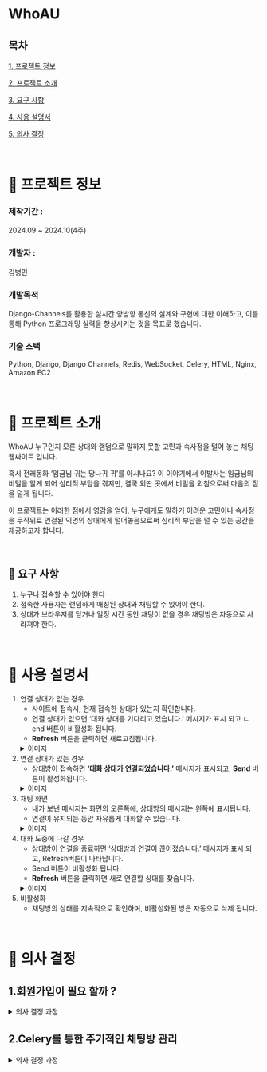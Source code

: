 # WhoAU

## 목차
[1. 프로젝트 정보](#-프로젝트-정보)

[2. 프로젝트 소개](#-프로젝트-소개)

[3. 요구 사항](#-요구-사항)

[4. 사용 설명서](#-사용-설명서)

[5. 의사 결정](#-의사-결정)

<br>

# 📄 프로젝트 정보
### 제작기간 : 
2024.09 ~ 2024.10(4주)

### 개발자 :
김병민

### 개발목적
Django-Channels를 활용한 실시간 양방향 통신의 설계와 구현에 대한 이해하고, 이를 통해 Python 프로그래밍 실력을 향상시키는 것을 목표로 했습니다.

### 기술 스택 
Python, Django, Django Channels, Redis, WebSocket, Celery, HTML, Nginx, Amazon EC2

<br>

# 📢 프로젝트 소개
WhoAU 누구인지 모른 상대와 램덤으로 말하지 못할 고민과 속사정을 털어 놓는 채팅 웹싸이트 입니다.

혹시 전래동화 ‘임금님 귀는 당나귀 귀’를 아시나요? 
이 이야기에서 이발사는 임금님의 비밀을 알게 되어 심리적 부담을 겪지만, 결국 외딴 곳에서 비밀을 외침으로써 마음의 짐을 덜게 됩니다.

이 프로젝트는 이러한 점에서 영감을 얻어, 누구에게도 말하기 어려운 고민이나 속사정을 무작위로 연결된 익명의 상대에게 
털어놓음으로써 심리적 부담을 덜 수 있는 공간을 제공하고자 합니다.

<br>

## 💬 요구 사항
1. 누구나 접속할 수 있어야 한다
2. 접속한 사용자는 랜덤하게 매칭된 상대와 채팅할 수 있어야 한다.
3. 상대가 브라우저를 닫거나 일정 시간 동안 채팅이 없을 경우 채팅방은 자동으로 사라져야 한다.

<br>

# 📕 사용 설명서
1. 연결 상대가 없는 경우
    - 사이트에 접속시,  현재 접속한 상대가 있는지 확인합니다.
    - 연결 상대가 없으면  ‘대화 상대를 기다리고 있습니다.’ 메시지가 표시 되고 ㄴend 버튼이 비활성화 됩니다.
    - **Refresh** 버튼을 클릭하면 새로고침됩니다.
    <details>
    <summary>이미지</summary>
    <div markdown="1">
        <img width="473" alt="스크린샷 2024-11-02 17 04 44" src="https://github.com/user-attachments/assets/14bd0f44-a995-4580-97cc-d414ebc7bf9c">
    </div>
    </details>
2. 연결 상대가 있는 경우 
    - 상대방이 접속하면 **‘대화 상대가 연결되었습니다.’** 메시지가 표시되고, **Send** 버튼이 활성화됩니다.
    <details>
    <summary>이미지</summary>
    <div markdown="1">
        <img width="990" alt="스크린샷 2024-11-02 17 04 10" src="https://github.com/user-attachments/assets/c8a34121-0e17-4728-9f2f-7aacfef4b6c8">
    </div>
    </details>
3. 채팅 화면 
    - 내가 보낸 메시지는 화면의 오른쪽에, 상대방의 메시지는 왼쪽에 표시됩니다.
    - 연결이 유지되는 동안 자유롭게 대화할 수 있습니다.
    <details>
    <summary>이미지</summary>
    <div markdown="1">
        <img width="524" alt="스크린샷 2024-11-02 17 03 17" src="https://github.com/user-attachments/assets/fbaf5d81-f44e-4c6e-aba7-1ccfb053e6c2">
    </div>
    </details>
4. 대화 도중에 나갈 경우
    - 상대방이 연결을 종료하면  ‘상대방과 연결이 끊어졌습니다.’  메시지가 표시 되고, Refresh버튼이 나타납니다.
    - Send 버튼이 비활성화 됩니다.
    - **Refresh** 버튼을 클릭하면 새로 연결할 상대를 찾습니다.
    <details>
    <summary>이미지</summary>
    <div markdown="1">
        <img width="982" alt="스크린샷 2024-11-02 17 04 27" src="https://github.com/user-attachments/assets/a2347e5a-a06a-4bb8-a6db-74bb3829c2d9">
    </div>
    </details>
5. 비활성화 
    - 채팅방의 상태를 지속적으로 확인하며, 비활성화된 방은 자동으로 삭제 됩니다.

<br>

# 🤔 의사 결정

## 1.회원가입이 필요 할까 ?

<details>
<summary>의사 결정 과정</summary>
<div markdown="1">
 
누군지 모르는 상대와 대화를 하는 거라면 회원가입/로그인이 필요 없다고 판단했다.

### 🛠️해결방안 1 : 임의의 사용자 값 생성

채팅방에서 서로 통신하기 위해 임의의 사용자 값(UUID)을 부여하는 방식을 고려

*데이터 흐름* 

웹페이지 입장 → 임의의 사용자 값생성 → 접속 중인 다른 사용자 확인→ 랜덤으로 연결 → 채팅 시작 

(접속 유저가 없는 경우 대기)

### 문제점 

 유저들이 접속할 때마다 고유한 값을 관리하고, 다른 유저와의 연결을 처리해야 하는 부담이 있습니다.

### 🛠️해결 방안 2 : 고유 사용자 정보 없이 간소화

유저 정보를 따로 관리하지 않고, **같은 채널에 두 명씩 바로 입장시키는 방식**을 선택

- 별도의 사용자 ID 없이도 채팅 가능.
- 접속자가 많거나 적더라도 두 명씩 간단히 매칭.
- 불필요한 사용자 정보 관리를 생략해 구현 부담 감소.
</div>
</details>

## 2.Celery를 통한 주기적인 채팅방 관리

<details>
<summary>의사 결정 과정</summary>
<div markdown="1">
 
Redis 서버에 채팅방이 프로그램 종료 후에도 그대로 존재하는 문제 발생했습니다. 

1. 서버가 강제로 종료된 경우.
2. 비활성화된 채팅방이 삭제되지 않음.

위의 두경에 Redis 서버의 자원이 낭비된다고 판단했다. 

### 🛠️해결방법 1 : Cache 값을 이용한 채팅방 관리

1. 채팅방이 생성될 때 Cache에 생성 시간을 저장합니다.
2. 사용자가 메시지를 보낼 때마다 Cache의 시간을 갱신
3. 10분 동안 대화가 없으면 해당 채팅방을 비활성화로 간주하고 삭제

작동 원리 

일정 시간이 지나도 대화가 없다면 자동으로 채팅방에서 나가게 처리하여 비활성화된 방을 정리 했습니다.

### 문제점

cache의 방법에서는 특정 이벤트가 발생 할 경우에만 동작한다는 문제가 있었습니다.

이러한 문제를 해결하기 위해서는 **주기적으로 코드를 실행하고 관리해주는 비동기 작업 스케줄러**가 필요했다.

### 🛠️해결방법 2 Celery를 활용한 스케줄러

 백그라운드에서 자동으로 작업을 실행해 Redis의 채팅방 상태를 지속적으로 점검할 수 있어, 사용자의 이벤트에 의존하지 않고도 불필요한 데이터 삭제가 가능하게 됐다.

[Celery 적용](https://byeongtil.tistory.com/80)

</div>
</details>
